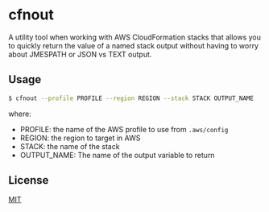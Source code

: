 # cfnout

A utility tool when working with AWS CloudFormation stacks that allows you
to quickly return the value of a named stack output without having to
worry about JMESPATH or JSON vs TEXT output.

## Usage

```bash
$ cfnout --profile PROFILE --region REGION --stack STACK OUTPUT_NAME
```

where:
* PROFILE: the name of the AWS profile to use from `.aws/config`
* REGION: the region to target in AWS
* STACK: the name of the stack
* OUTPUT_NAME: The name of the output variable to return

## License

[MIT](LICENSE)
